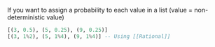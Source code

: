 If you want to assign a probability to each value in a list (value = non-deterministic value)
``` haskell
[(3, 0.5), (5, 0.25), (9, 0.25)]
[(3, 1%2), (5, 1%4), (9, 1%4)] -- Using [[Rational]]
```
